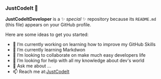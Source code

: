 ### JustCodeIt 👋


**JustCodeItDeveloper** is a ✨ _special_ ✨ repository because its `README.md` (this file) appears on your GitHub profile.

Here are some ideas to get you started:

- 🔭 I’m currently working on learning how to improve my GitHub Skills
- 🌱 I’m currently learning Markdwon
- 👯 I’m looking to collaborate on make much easy developers life
- 🤔 I’m looking for help with all my knowledge about dev's world
- 💬 Ask me about ...
- 📫 Reach me at:[JustCodeIt](https://justcodeit.io/)


